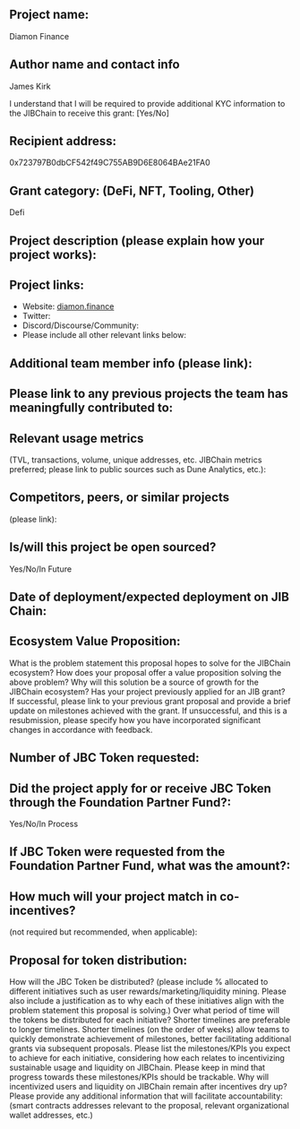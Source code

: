 ## Project name: 
Diamon Finance

## Author name and contact info 
James Kirk

I understand that I will be required to provide additional KYC information to the JIBChain  to receive this grant: [Yes/No]

## Recipient address:
0x723797B0dbCF542f49C755AB9D6E8064BAe21FA0

## Grant category: (DeFi, NFT, Tooling, Other)
Defi

## Project description (please explain how your project works):


## Project links:

* Website: [diamon.finance](https://www.facebook.com/DiamonFinance)
* Twitter:
* Discord/Discourse/Community:
* Please include all other relevant links below:

## Additional team member info (please link):

## Please link to any previous projects the team has meaningfully contributed to:

## Relevant usage metrics 
(TVL, transactions, volume, unique addresses, etc. JIBChain metrics preferred; please link to public sources such as Dune Analytics, etc.):

## Competitors, peers, or similar projects 
(please link):

## Is/will this project be open sourced? 
Yes/No/In Future


## Date of deployment/expected deployment on JIB Chain:

## Ecosystem Value Proposition:

What is the problem statement this proposal hopes to solve for the JIBChain ecosystem?
How does your proposal offer a value proposition solving the above problem?
Why will this solution be a source of growth for the JIBChain ecosystem?
Has your project previously applied for an JIB grant? If successful, please link to your previous grant proposal and provide a brief update on milestones achieved with the grant. If unsuccessful, and this is a resubmission, please specify how you have incorporated significant changes in accordance with feedback.

## Number of JBC Token requested:

## Did the project apply for or receive JBC Token through the Foundation Partner Fund?:
Yes/No/In Process

## If JBC Token were requested from the Foundation Partner Fund, what was the amount?:

## How much will your project match in co-incentives? 
(not required but recommended, when applicable):

## Proposal for token distribution:

How will the JBC Token be distributed? (please include % allocated to different initiatives such as user rewards/marketing/liquidity mining. Please also include a justification as to why each of these initiatives align with the problem statement this proposal is solving.)
Over what period of time will the tokens be distributed for each initiative? Shorter timelines are preferable to longer timelines. Shorter timelines (on the order of weeks) allow teams to quickly demonstrate achievement of milestones, better facilitating additional grants via subsequent proposals.
Please list the milestones/KPIs you expect to achieve for each initiative, considering how each relates to incentivizing sustainable usage and liquidity on JIBChain. Please keep in mind that progress towards these milestones/KPIs should be trackable.
Why will incentivized users and liquidity on JIBChain remain after incentives dry up?
Please provide any additional information that will facilitate accountability:(smart contracts addresses relevant to the proposal, relevant organizational wallet addresses, etc.)
